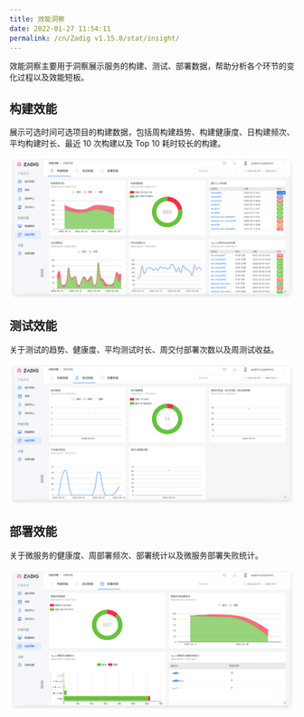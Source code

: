 ```yaml
---
title: 效能洞察
date: 2022-01-27 11:54:11
permalink: /cn/Zadig v1.15.0/stat/insight/
---
```


效能洞察主要用于洞察展示服务的构建、测试、部署数据，帮助分析各个环节的变化过程以及效能短板。

## 构建效能

展示可选时间可选项目的构建数据，包括周构建趋势、构建健康度、日构建频次、平均构建时长、最近 10 次构建以及 Top 10 耗时较长的构建。

![效能洞察-构建](./_images/build_insight.png)

## 测试效能

关于测试的趋势、健康度、平均测试时长、周交付部署次数以及周测试收益。

![效能洞察-测试](./_images/test_insight.png)

## 部署效能

关于微服务的健康度、周部署频次、部署统计以及微服务部署失败统计。

![效能洞察-部署](./_images/deploy_insight.png)
